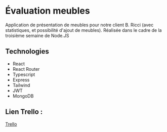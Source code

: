 
# Évaluation meubles

Application de présentation de meubles pour notre client B. Ricci (avec statistiques, et possibilité d'ajout de meubles). Réalisée dans le cadre de la troisième semaine de Node.JS

## Technologies 

- React
- React Router
- Typescript
- Express
- Tailwind
- JWT
- MongoDB

## Lien Trello :
[Trello](https://trello.com/invite/b/68ff3493d0ce6eea365e33b8/ATTI02b236c74bdb574ca6fcfa8242c76f13D2695EA3/evaluation-meubles)
